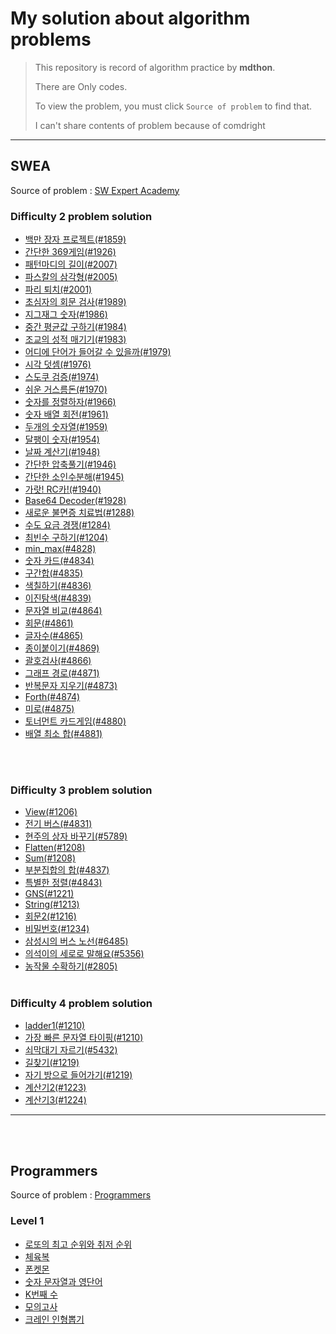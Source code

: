 # My solution about algorithm problems

> This repository is record of algorithm practice by **mdthon**.
>
> There are Only codes.
>
> To view the problem, you must click ``Source of problem`` to find that.
>
> I can't share contents of problem because of comdright

---

## SWEA

Source of problem : [SW Expert Academy](https://swexpertacademy.com/main/main.do)
<br />
### Difficulty 2 problem solution
- [백만 장자 프로젝트(#1859)](https://github.com/David-Lee-dev/Algorithm-practice/blob/master/D2/richman_project.md)
- [간단한 369게임(#1926)](https://github.com/David-Lee-dev/Algorithm-practice/blob/master/D2/simple_369game.md)
- [패턴마디의 길이(#2007)](https://github.com/David-Lee-dev/Algorithm-practice/blob/master/D2/pattern_length.md)
- [파스칼의 삼각형(#2005)](https://github.com/David-Lee-dev/Algorithm-practice/blob/master/D2/pascal_triangle.md)
- [파리 퇴치(#2001)](https://github.com/David-Lee-dev/Algorithm-practice/blob/master/D2/catch_fly.md)
- [초심자의 회문 검사(#1989)](https://github.com/David-Lee-dev/Algorithm-practice/blob/master/D2/palindrome.md)
- [지그재그 숫자(#1986)](https://github.com/David-Lee-dev/Algorithm-practice/blob/master/D2/zigzag.md)
- [중간 평균값 구하기(#1984)](https://github.com/David-Lee-dev/Algorithm-practice/blob/master/D2/middle_average.md)
- [조교의 성적 매기기(#1983)](https://github.com/David-Lee-dev/Algorithm-practice/blob/master/D2/make_grade.md)
- [어디에 단어가 들어갈 수 있을까(#1979)](https://github.com/David-Lee-dev/Algorithm-practice/blob/master/D2/where_word.md)
- [시각 덧셈(#1976)](https://github.com/David-Lee-dev/Algorithm-practice/blob/master/D2/time_plus.md)
- [스도쿠 검증(#1974)](https://github.com/David-Lee-dev/Algorithm-practice/blob/master/D2/check_sudoku.md)
- [쉬운 거스름돈(#1970)](https://github.com/David-Lee-dev/Algorithm-practice/blob/master/D2/easy_change.md)
- [숫자를 정렬하자(#1966)](https://github.com/David-Lee-dev/Algorithm-practice/blob/master/D2/sort_number.md)
- [숫자 배열 회전(#1961)](https://github.com/David-Lee-dev/Algorithm-practice/blob/master/D2/rotate_array.md)
- [두개의 숫자열(#1959)](https://github.com/David-Lee-dev/Algorithm-practice/blob/master/D2/two_array.md)
- [달팽이 숫자(#1954)](https://github.com/David-Lee-dev/Algorithm-practice/blob/master/D2/sanil_number.md)
- [날짜 계산기(#1948)](https://github.com/David-Lee-dev/Algorithm-practice/blob/master/D2/date_calculator.md)
- [간단한 압축풀기(#1946)](https://github.com/David-Lee-dev/Algorithm-practice/blob/master/D2/simple_unzip.md)
- [간단한 소인수분해(#1945)](https://github.com/David-Lee-dev/Algorithm-practice/blob/master/D2/simple_factorization.md)
- [가랏! RC카!(#1940)](https://github.com/David-Lee-dev/Algorithm-practice/blob/master/D2/go_RCcar.md)
- [Base64 Decoder(#1928)](https://github.com/David-Lee-dev/Algorithm-practice/blob/master/D2/Base64_decoder.md)
- [새로운 불면증 치료법(#1288)](https://github.com/David-Lee-dev/Algorithm-practice/blob/master/D2/insomnia_treatment.md)
- [수도 요금 경쟁(#1284)](https://github.com/David-Lee-dev/Algorithm-practice/blob/master/D2/tax.md)
- [최빈수 구하기(#1204)](https://github.com/David-Lee-dev/Algorithm-practice/blob/master/D2/least_number.md)
- [min_max(#4828)](https://github.com/David-Lee-dev/Algorithm-practice/blob/master/D2/min_max.md)
- [숫자 카드(#4834)](https://github.com/David-Lee-dev/Algorithm-practice/blob/master/D2/number_card.md)
- [구간합(#4835)](https://github.com/David-Lee-dev/Algorithm-practice/blob/master/D2/area_sum.md)
- [색칠하기(#4836)](https://github.com/David-Lee-dev/Algorithm-practice/blob/master/D2/painting.md)
- [이진탐색(#4839)](https://github.com/David-Lee-dev/Algorithm-practice/blob/master/D2/binary_search.md)
- [문자열 비교(#4864)](https://github.com/David-Lee-dev/Algorithm-practice/blob/master/D2/string_compare.md)
- [회문(#4861)](https://github.com/David-Lee-dev/Algorithm-practice/blob/master/D2/palirn_matrix.md)
- [글자수(#4865)](https://github.com/David-Lee-dev/Algorithm-practice/blob/master/D2/word_number.md)
- [종이붙이기(#4869)](https://github.com/David-Lee-dev/Algorithm-practice/blob/master/D2/attatch_paper.md)
- [괄호검사(#4866)](https://github.com/David-Lee-dev/Algorithm-practice/blob/master/D2/basket_check.md)
- [그래프 경로(#4871)](https://github.com/David-Lee-dev/Algorithm-practice/blob/master/D2/graph_route.md)
- [반복문자 지우기(#4873)](https://github.com/David-Lee-dev/Algorithm-practice/blob/master/D2/remove_repeat.md)
- [Forth(#4874)](https://github.com/David-Lee-dev/Algorithm-practice/blob/master/D2/Forth.md)
- [미로(#4875)](https://github.com/David-Lee-dev/Algorithm-practice/blob/master/D2/maze.md)
- [토너먼트 카드게임(#4880)](https://github.com/David-Lee-dev/Algorithm-practice/blob/master/D2/tournament.md)
- [배열 최소 합(#4881)](https://github.com/David-Lee-dev/Algorithm-practice/blob/master/D2/arr_min.md)

<br /><br />

### Difficulty 3 problem solution
- [View(#1206)](https://github.com/David-Lee-dev/Algorithm-practice/blob/master/D3/shine_view.md)
- [전기 버스(#4831)](https://github.com/David-Lee-dev/Algorithm-practice/blob/master/D3/electric_bus.md)
- [현주의 상자 바꾸기(#5789)](https://github.com/David-Lee-dev/Algorithm-practice/blob/master/D3/box_change.md)
- [Flatten(#1208)](https://github.com/David-Lee-dev/Algorithm-practice/blob/master/D3/flatten.md)
- [Sum(#1208)](https://github.com/David-Lee-dev/Algorithm-practice/blob/master/D3/Sum.md)
- [부분집합의 합(#4837)](https://github.com/David-Lee-dev/Algorithm-practice/blob/master/D3/part_sum.md)
- [특별한 정렬(#4843)](https://github.com/David-Lee-dev/Algorithm-practice/blob/master/D3/special_sort.md)
- [GNS(#1221)](https://github.com/David-Lee-dev/Algorithm-practice/blob/master/D3/GNS.md)
- [String(#1213)](https://github.com/David-Lee-dev/Algorithm-practice/blob/master/D3/String.md)
- [회문2(#1216)](https://github.com/David-Lee-dev/Algorithm-practice/blob/master/D3/palindrome2.md)
- [비밀번호(#1234)](https://github.com/David-Lee-dev/Algorithm-practice/blob/master/D3/password.md)
- [삼성시의 버스 노선(#6485)](https://github.com/David-Lee-dev/Algorithm-practice/blob/master/D3/samsung_bus.md)
- [의석이의 세로로 말해요(#5356)](https://github.com/David-Lee-dev/Algorithm-practice/blob/master/D3/tell_column.md)
- [농작물 수확하기(#2805)](https://github.com/David-Lee-dev/Algorithm-practice/blob/master/D3/farming.md)
<br /><br />
### Difficulty 4 problem solution
- [ladder1(#1210)](https://github.com/David-Lee-dev/Algorithm-practice/blob/master/D4/ladder1.md)
- [가장 빠른 문자열 타이핑(#1210)](https://github.com/David-Lee-dev/Algorithm-practice/blob/master/D4/fastest_string.md)
- [쇠막대기 자르기(#5432)](https://github.com/David-Lee-dev/Algorithm-practice/blob/master/D4/cut_pipe.md)
- [길찾기(#1219)](https://github.com/David-Lee-dev/Algorithm-practice/blob/master/D4/navigation.md)
- [자기 방으로 들어가기(#1219)](https://github.com/David-Lee-dev/Algorithm-practice/blob/master/D4/go_room.md)
- [계산기2(#1223)](https://github.com/David-Lee-dev/Algorithm-practice/blob/master/D4/calculator2.md)
- [계산기3(#1224)](https://github.com/David-Lee-dev/Algorithm-practice/blob/master/D4/calculator3.md)

---
<br /><br />

## Programmers

Source of problem : [Programmers](https://programmers.co.kr/)

### Level 1
- [로또의 최고 순위와 취저 순위](https://github.com/David-Lee-dev/Algorithm-practice/blob/master/Level1/lotto_best_worst.md)
- [체육복](https://github.com/David-Lee-dev/Algorithm-practice/blob/master/Level1/training_uniform.md)
- [폰켓몬](https://github.com/David-Lee-dev/Algorithm-practice/blob/master/Level1/phoneketmon.md)
- [숫자 문자열과 영단어](https://github.com/David-Lee-dev/Algorithm-practice/blob/master/Level1/number_string.md)
- [K번째 수](https://github.com/David-Lee-dev/Algorithm-practice/blob/master/Level1/number_K.md)
- [모의고사](https://github.com/David-Lee-dev/Algorithm-practice/blob/master/Level1/test.md)
- [크레인 인형뽑기](https://github.com/David-Lee-dev/Algorithm-practice/blob/master/Level1/take_doll.md)

  




